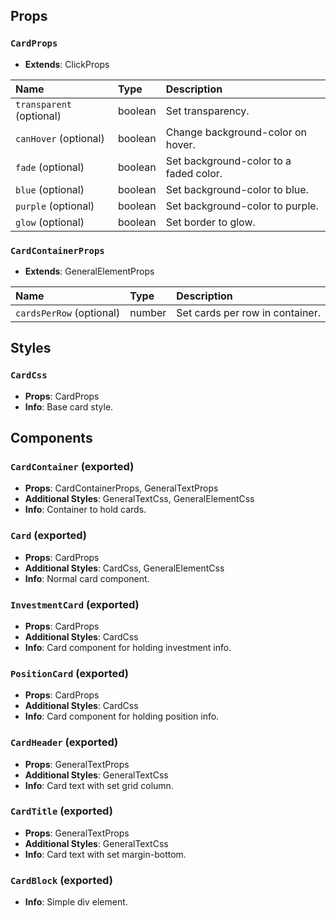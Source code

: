 ## Props

### `CardProps`
- **Extends**: ClickProps

| Name | Type | Description                                                          |
| :--- | :--- | :------------------------------------------------------------------- |
| `transparent` (optional) | boolean | Set transparency.
| `canHover` (optional) | boolean | Change background-color on hover.
| `fade` (optional) | boolean | Set background-color to a faded color.
| `blue` (optional) | boolean | Set background-color to blue.
| `purple` (optional) | boolean | Set background-color to purple.
| `glow` (optional) | boolean | Set border to glow.

### `CardContainerProps`
- **Extends**: GeneralElementProps

| Name | Type | Description                                                          |
| :--- | :--- | :------------------------------------------------------------------- |
| `cardsPerRow` (optional) | number | Set cards per row in container.

## Styles

### `CardCss`
- **Props**: CardProps
- **Info**: Base card style.

## Components

### `CardContainer` (exported)
- **Props**: CardContainerProps, GeneralTextProps
- **Additional Styles**: GeneralTextCss, GeneralElementCss
- **Info**: Container to hold cards.

### `Card` (exported)
- **Props**: CardProps
- **Additional Styles**: CardCss, GeneralElementCss
- **Info**: Normal card component.

### `InvestmentCard` (exported)
- **Props**: CardProps
- **Additional Styles**: CardCss
- **Info**: Card component for holding investment info.

### `PositionCard` (exported)
- **Props**: CardProps
- **Additional Styles**: CardCss
- **Info**: Card component for holding position info.

### `CardHeader` (exported)
- **Props**: GeneralTextProps
- **Additional Styles**: GeneralTextCss
- **Info**: Card text with set grid column.

### `CardTitle` (exported)
- **Props**: GeneralTextProps
- **Additional Styles**: GeneralTextCss
- **Info**: Card text with set margin-bottom.

### `CardBlock` (exported)
- **Info**: Simple div element.
